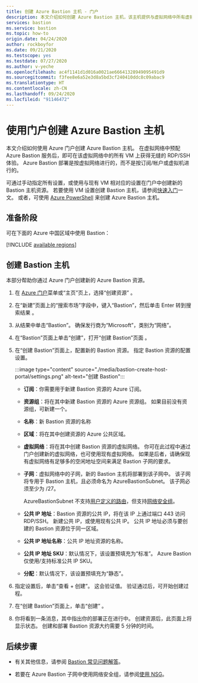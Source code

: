 ```yaml
---
title: 创建 Azure Bastion 主机 - 门户
description: 本文介绍如何创建 Azure Bastion 主机，该主机提供与虚拟网络中所有虚拟机的 RDP/SSH 连接。
services: bastion
ms.service: bastion
ms.topic: how-to
origin.date: 04/24/2020
author: rockboyfor
ms.date: 09/21/2020
ms.testscope: yes
ms.testdate: 07/27/2020
ms.author: v-yeche
ms.openlocfilehash: ac4f1141d1d016a0021ae66641328949095491d9
ms.sourcegitcommit: f3fee8e6a52e3d8a5bd3cf240410ddc8c09abac9
ms.translationtype: HT
ms.contentlocale: zh-CN
ms.lasthandoff: 09/24/2020
ms.locfileid: "91146472"
---
```

<!--Verified successfully on 09/07/2020-->
# <a name="create-an-azure-bastion-host-using-the-portal"></a>使用门户创建 Azure Bastion 主机

本文介绍如何使用 Azure 门户创建 Azure Bastion 主机。 在虚拟网络中预配 Azure Bastion 服务后，即可在该虚拟网络中的所有 VM 上获得无缝的 RDP/SSH 体验。 Azure Bastion 部署是按虚拟网络进行的，而不是按订阅/帐户或虚拟机进行的。

可通过手动指定所有设置，或使用与现有 VM 相对应的设置在门户中创建新的 Bastion 主机资源。 若要使用 VM 设置创建 Bastion 主机，请参阅[快速入门](quickstart-host-portal.md)一文。 或者，可使用 [Azure PowerShell](bastion-create-host-powershell.md) 来创建 Azure Bastion 主机。

## <a name="before-you-begin"></a>准备阶段

可在下面的 Azure 中国区域中使用 Bastion：

<!--CORRECT ON Azure China regions-->

[!INCLUDE [available regions](../../includes/bastion-regions-include.md)]

<a name="createhost"></a>
## <a name="create-a-bastion-host"></a>创建 Bastion 主机

本部分帮助你通过 Azure 门户创建新的 Azure Bastion 资源。

1. 在 [Azure 门户](https://portal.azure.cn)菜单或“主页”页上，选择“创建资源” 。

1. 在“新建”页面上的“搜索市场”字段中，键入“Bastion”，然后单击 Enter 转到搜索结果 。

1. 从结果中单击“Bastion”。 确保发行商为“Microsoft”，类别为“网络”。 

1. 在“Bastion”页面上单击“创建”，打开“创建 Bastion”页面  。

1. 在“创建 Bastion”页面上，配置新的 Bastion 资源。 指定 Bastion 资源的配置设置。

    :::image type="content" source="./media/bastion-create-host-portal/settings.png" alt-text="创建 Bastion":::

    * **订阅**：你需要用于新建 Bastion 资源的 Azure 订阅。
    * **资源组**：将在其中新建 Bastion 资源的 Azure 资源组。 如果目前没有资源组，可新建一个。
    * **名称**：新 Bastion 资源的名称
    * **区域**：将在其中创建资源的 Azure 公共区域。
    * **虚拟网络**：将在其中创建 Bastion 资源的虚拟网络。 你可在此过程中通过门户创建新的虚拟网络，也可使用现有虚拟网络。 如果是后者，请确保现有虚拟网络有足够多的空闲地址空间来满足 Bastion 子网的要求。
    * **子网**：虚拟网络中的子网，新的 Bastion 主机将部署到该子网中。 该子网将专用于 Bastion 主机，且必须命名为 AzureBastionSubnet。 该子网必须至少为 /27。

        AzureBastionSubnet 不支持[用户定义的路由](../virtual-network/virtual-networks-udr-overview.md#custom-routes)，但支持[网络安全组](bastion-nsg.md)。
    * **公共 IP 地址**：Bastion 资源的公共 IP，将在该 IP 上通过端口 443 访问 RDP/SSH。 新建公共 IP，或使用现有公共 IP。 公共 IP 地址必须与要创建的 Bastion 资源位于同一区域。
    * **公共 IP 地址名称**：公共 IP 地址资源的名称。
    * **公共 IP 地址 SKU**：默认情况下，该设置预填充为“标准”。 Azure Bastion 仅使用/支持标准公共 IP SKU。
    * **分配**：默认情况下，该设置预填充为“静态”。

1. 指定设置后，单击“查看 + 创建”。 这会验证值。 验证通过后，可开始创建过程。
1. 在“创建 Bastion”页面上，单击“创建” 。
1. 你将看到一条消息，其中指出你的部署正在进行中。 创建资源后，此页面上将显示状态。 创建和部署 Bastion 资源大约需要 5 分钟的时间。

## <a name="next-steps"></a>后续步骤

* 有关其他信息，请参阅 [Bastion 常见问题解答](bastion-faq.md)。

* 若要在 Azure Bastion 子网中使用网络安全组，请参阅[使用 NSG](bastion-nsg.md)。

<!-- Update_Description: update meta properties, wording update, update link -->